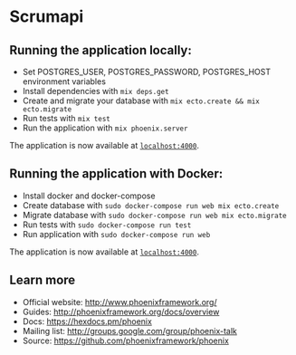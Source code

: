 # Scrumapi

## Running the application locally:

  * Set POSTGRES_USER, POSTGRES_PASSWORD, POSTGRES_HOST environment variables
  * Install dependencies with `mix deps.get`
  * Create and migrate your database with `mix ecto.create && mix ecto.migrate`
  * Run tests with `mix test`
  * Run the application with `mix phoenix.server`

The application is now available at [`localhost:4000`](http://localhost:4000).

## Running the application with Docker:

  * Install docker and docker-compose
  * Create database with `sudo docker-compose run web mix ecto.create`
  * Migrate database with `sudo docker-compose run web mix ecto.migrate`
  * Run tests with `sudo docker-compose run test`
  * Run application with `sudo docker-compose run web`

The application is now available at [`localhost:4000`](http://localhost:4000).

## Learn more

  * Official website: http://www.phoenixframework.org/
  * Guides: http://phoenixframework.org/docs/overview
  * Docs: https://hexdocs.pm/phoenix
  * Mailing list: http://groups.google.com/group/phoenix-talk
  * Source: https://github.com/phoenixframework/phoenix

